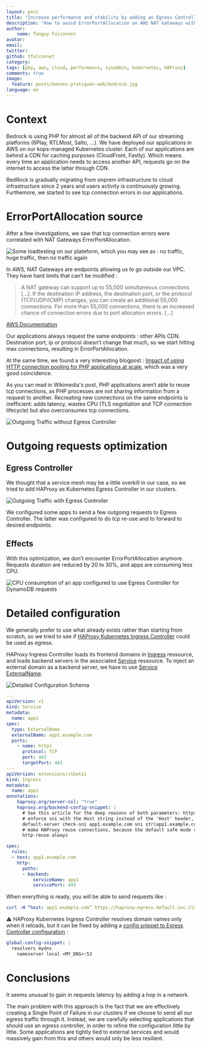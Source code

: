 ```yaml
---
layout: post
title: "Increase performance and stability by adding an Egress Controller"
description: "How to avoid ErrorPortAllocation on AWS NAT Gateways with PHP applications at scale"
author:
    name: Tanguy Falconnet
avatar:
email:
twitter: 
github: tfalconnet
category:
tags: [php, aws, cloud, performance, sysadmin, kubernetes, HAProxy]
comments: true
image:
  feature: posts/bonnes-pratiques-web/bedrock.jpg
language: en
---
```


# Context

Bedrock is using PHP for almost all of the backend API of our streaming platforms (6Play, RTLMost, Salto, …). We have deployed our applications in AWS on our kops-managed Kubernetes cluster. Each of our applications are behind a CDN for caching purposes (CloudFront, Fastly). Which means every time an application needs to access another API, requests go on the internet to access the latter through CDN.

BedRock is gradually migrating from onprem infrastructure to cloud infrastructure since 2 years and users activity is continuously growing. Furthemore, we started to see tcp connection errors in our applications.

# ErrorPortAllocation source

After a few investigations, we saw that tcp connection errors were correlated with NAT Gateways ErrorPortAllocation.

![Some loadtesting on our plateform, which you may see as : no traffic, huge traffic, then no traffic again](/images/posts/2021-10-18-increase-performance-and-stability-by-adding-an-egress-controller/error-port-allocation.png)


In AWS, NAT Gateways are endpoints allowing us to go outside our VPC. They have hard limits that can’t be modified :
> A NAT gateway can support up to 55,000 simultaneous connections [...]. If the destination IP address, the destination port, or the protocol (TCP/UDP/ICMP) changes, you can create an additional 55,000 connections. For more than 55,000 connections, there is an increased chance of connection errors due to port allocation errors. [...]

[AWS Documentation](https://docs.aws.amazon.com/vpc/latest/userguide/vpc-nat-gateway.html#nat-gateway-limits)

Our applications always request the same endpoints : other APIs CDN. Destination port, ip or protocol doesn’t change that much, so we start hitting max connections, resulting in ErrorPortAllocation.

At the same time, we found a very interesting blogpost : [Impact of using HTTP connection pooling for PHP applications at scale](https://techblog.wikimedia.org/2020/10/26/impact-of-using-http-connection-pooling-for-php-applications-at-scale/), which was a very good coincidence.

As you can read in Wikimedia's post, PHP applications aren’t able to reuse tcp connections, as PHP processes are not sharing information from a request to another. Recreating new connections on the same endpoints is inefficient: adds latency, wastes CPU (TLS negotiation and TCP connection lifecycle) but also overconsumes tcp connections.

![Outgoing Traffic without Egress Controller](/images/posts/2021-10-18-increase-performance-and-stability-by-adding-an-egress-controller/outgoing-traffic-without-egress-schema.png)

# Outgoing requests optimization

## Egress Controller

We thought that a service mesh may be a little overkill in our case, so we tried to add HAProxy as Kubernetes Egress Controller in our clusters. 

![Outgoing Traffic with Egress Controller](/images/posts/2021-10-18-increase-performance-and-stability-by-adding-an-egress-controller/outgoing-traffic-with-egress-schema.png)

We configured some apps to send a few outgoing requests to Egress Controller. The latter was configured to do tcp re-use and to forward to desired endpoints.

## Effects

With this optimization, we don’t encounter ErrorPortAllocation anymore. Requests duration are reduced by 20 to 30%, and apps are consuming less CPU.

![CPU consumption of an app configured to use Egress Controller for DynamoDB requests](/images/posts/2021-10-18-increase-performance-and-stability-by-adding-an-egress-controller/cpu-metrics.png)

# Detailed configuration

We generally prefer to use what already exists rather than starting from scratch, so we tried to see if [HAProxy Kubernetes Ingress Controller](https://www.haproxy.com/documentation/kubernetes/latest/installation/community/) could be used as egress.

HAProxy Ingress Controller loads its frontend domains in [Ingress](https://kubernetes.io/docs/concepts/services-networking/ingress/) ressource, and loads backend servers in the associated [Service](https://kubernetes.io/docs/concepts/services-networking/service/) ressource. To inject an external domain as a backend server, we have to use [Service ExternalName](https://kubernetes.io/docs/concepts/services-networking/service/#externalname).

![Detailed Configuration Schema](/images/posts/2021-10-18-increase-performance-and-stability-by-adding-an-egress-controller/detailed-configuration.png)


```yaml
---
apiVersion: v1
kind: Service
metadata:
  name: app1
spec:
  type: ExternalName
  externalName: app1.example.com
  ports:
    - name: https
      protocol: TCP
      port: 443
      targetPort: 443
---
apiVersion: extensions/v1beta1
kind: Ingress
metadata:
  name: app1
annotations:
    haproxy.org/server-ssl: "true"
    haproxy.org/backend-config-snippet: |
      # See this article for the deep reasons of both parameters: https://www.haproxy.com/fr/blog/http-keep-alive-pipelining-multiplexing-and-connection-pooling/
      # enforce sni with the Host string instead of the 'Host' header, because HAProxy cannot reuse connections with a non-fixed Host SNI value.
      default-server check-sni app1.example.com sni str(app1.example.com) resolvers mydns resolve-prefer ipv4
      # make HAProxy reuse connections, because the default safe mode reuses connections only for the same source.ip
      http-reuse always

spec:
  rules:
  - host: app1.example.com
    http:
      paths:
      - backend:
          serviceName: app1
          servicePort: 443
```


When everything is ready, you will be able to send requests like :

```yaml
curl -H “host: app1.example.com” https://haproxy-egress.default.svc.cluster.local/health
```

⚠️ HAProxy Kubernetes Ingress Controller resolves domain names only when it reloads, but it can be fixed by adding a [config snippet to Egress Controller configuration](https://www.haproxy.com/documentation/kubernetes/latest/configuration/configmap/#global-config-snippet) :

```yaml
global-config-snippet: |
  resolvers mydns
    nameserver local <MY_DNS>:53
```

# Conclusions

It seems unusual to gain in requests latency by adding a hop in a network. 

The main problem with this approach is the fact that we are effectively creating a Single Point of Failure in our clusters if we choose to send all our egress traffic through it. Instead, we are carefully selecting applications that should use an egress controller, in order to refine the configuration little by little. Some applications are tightly tied to external services and would massively gain from this and others would only be less resilient.
